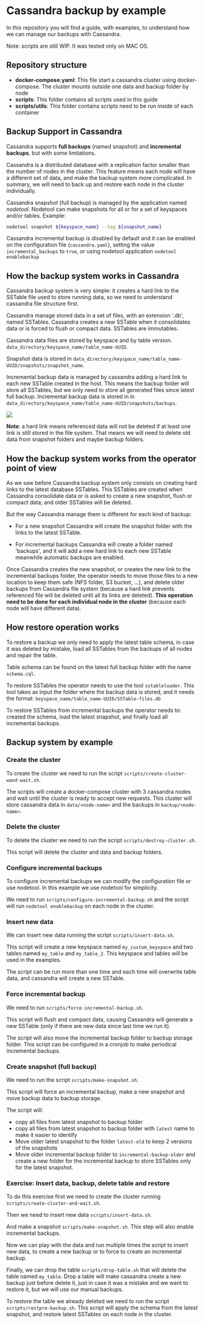 # Cassandra backup by example

In this repository you will find a guide, with examples, to understand how we can manage our backups with Cassandra.

Note: scripts are still WIP. It was tested only on MAC OS.

## Repository structure

* **docker-compose.yaml**: This file start a cassandra cluster using docker-compose. 
  The cluster mounts outside one data and backup folder by node
* **scripts**: This folder contains all scripts used in this guide
* **scripts/utils**: This folder contains scripts need to be run inside of each container

## Backup Support in Cassandra

Cassandra supports **full backups** (named snapshot) and **incremental backups**, but with some limitations.

Cassandra is a distributed database with a replication factor smaller than the number of nodes in the cluster.
This feature means each node will have a different set of data, and make the backup system more complicated.
In summary, we will need to back up and restore each node in the cluster individually.

Cassandra snapshot (full backup) is managed by the application named *nodetool*.
Nodetool can make snapshots for all or for a set of keyspaces and/or tables. Example:
```bash
nodetool snapshot ${keyspace_name} --tag ${snapshot_name}
```

Cassandra incremental backup is disabled by default and it can be enabled on the configuration file (`cassandra.yaml`), 
setting the value `incremental_backups` to `true`, or using nodetool application `nodetool enablebackup`

## How the backup system works in Cassandra

Cassandra backup system is very simple: it creates a hard link to the SSTable file used to store running data,
so we need to understand cassandra file structure first.

Cassandra manage stored data in a set of files, with an extension '.db', named SSTables.
Cassandra creates a new SSTable when it consolidates data or is forced to flush or compact data. SSTables are immutables.

Cassandra data files are stored by keyspace and by table version. `data_directory/keyspace_name/table_name-UUID`.

Snapshot data is stored in `data_directory/keyspace_name/table_name-UUID/snapshots/snapshot_name`.

Incremental backup data is managed by cassandra adding a hard link to each new SSTable created in the host.
This means the backup folder will store all SSTables, but we only need to store all generated files since latest full backup.
Incremental backup data is stored in in `data_directory/keyspace_name/table_name-UUID/snapshots/backups`.

![](./pictures/snapshot-structure.png)

**Note**: a hard link means referenced data will not be deleted if at least one link is still stored in the file system.
That means we will need to delete old data from snapshot folders and maybe backup folders.

## How the backup system works from the operator point of view

As we saw before Cassandra backup system only consists on creating hard links to the latest database SSTables.
This SSTables are created when Cassandra consolidate data or is asked to create a new snapshot, flush or compact data; and older SSTables will be deleted.

But the way Cassandra manage them is different for each kind of backup:

* For a new snapshot Cassandra will create the snapshot folder with the links to the latest SSTable.

* For incremental backups Cassandra will create a folder named 'backups',
and it will add a new hard link to each new SSTable meanwhile automatic backups are enabled.

Once Cassandra creates the new snapshot, or creates the new link to the incremental backups folder, the operator needs to
move those files to a new location to keep them safe (NFS folder, S3 bucket, ...), and delete older backups from Cassandra file system 
(because a hard link prevents referenced file will be deleted until all its links are deleted).
**This operation need to be done for each individual node in the cluster** (because each node will have different data).

## How restore operation works

To restore a backup we only need to apply the latest table schema, in case it was deleted by mistake, 
load all SSTables from the backups of all nodes and repair the table.

Table schema can be found on the latest full backup folder with the name `schema.cql`.

To restore SSTables the operator needs to use the tool `sstableloader`.
This tool takes as input the folder where the backup data is stored, and it needs the format: `keyspace_name/table_name-UUID/SSTable-files.db`

To restore SSTables from incremental backups the operator needs to: created the schema, load the latest snapshot,
and finally load all incremental backups.

## Backup system by example

### Create the cluster

To create the cluster we need to run the script `scripts/create-cluster-wand-wait.sh`.

The scripts will create a docker-compose cluster with 3 cassandra nodes and wait until the cluster is ready to accept new requests.
This cluster will store cassandra data in `data/<node-name>` and the backups in `backup/<node-name>`.

### Delete the cluster

To delete the cluster we need to run the script `scripts/destroy-cluster.sh`.

This script will delete the cluster and data and backup folders.

### Configure incremental backups

To configure incremental backups we can modify the configuration file or use nodetool.
In this example we use nodetool for simplicity.

We need to run `scripts/configure-incremental-backup.sh` and the script will run `nodetool enablebackup` on each node in the cluster.

### Insert new data

We can insert new data running the script `scripts/insert-data.sh`.

This script will create a new keyspace named `my_custom_keyspace` and two tables named `my_table` and `my_table_2`.
This keyspace and tables will be used in the examples.

The script can be run more than one time and each time will overwrite table data, and cassandra will create a new SSTable.

### Force incremental backup

We need to run `scripts/force-incremental-backup.sh`.

This script will flush and compact data, causing Cassandra will generate a new SSTable (only if there are new data since last time we run it).

The script will also move the incremental backup folder to backup storage folder. This script can be configured in a cronjob to make periodical incremental backups.

### Create snapshot (full backup)

We need to run the script `scripts/make-snapshot.sh`.

This script will force an incremental backup, make a new snapshot and move backup data to backup storage.

The script will:
* copy all files from latest snapshot to backup folder
* copy all files from latest snapshot to backup folder with `latest` name to make it easier to identify
* Move older latest snapshot to the folder `latest-old` to keep 2 versions of the snapshots
* Move older incremental backup folder to `incremental-backup-older` and create a new folder for the incremental backup to store
SSTables only for the latest snapshot.
  
### Exercise: Insert data, backup, delete table and restore

To do this exercise first we need to create the cluster running `scripts/create-cluster-and-wait.sh`.

Then we need to insert new data `scripts/insert-data.sh`.

And make a snapshot `scripts/make-snapshot.sh`. This step will also enable incremental backups.

Now we can play with the data and run multiple times the script to insert new data, to create a new backup or
to force to create an incremental backup.

Finally, we can drop the table `scripts/drop-table.sh` that will delete the table named `my_table`.
Drop a table will make cassandra create a new backup just before delete it, just in case it was a mistake and we want to restore it, but we will use our manual backups.

To restore the table we already deleted we need to run the script `scripts/restpre-backup.sh`.
This script will apply the schema from the latest snapshot, and restore latest SSTables on each node in the cluster.

